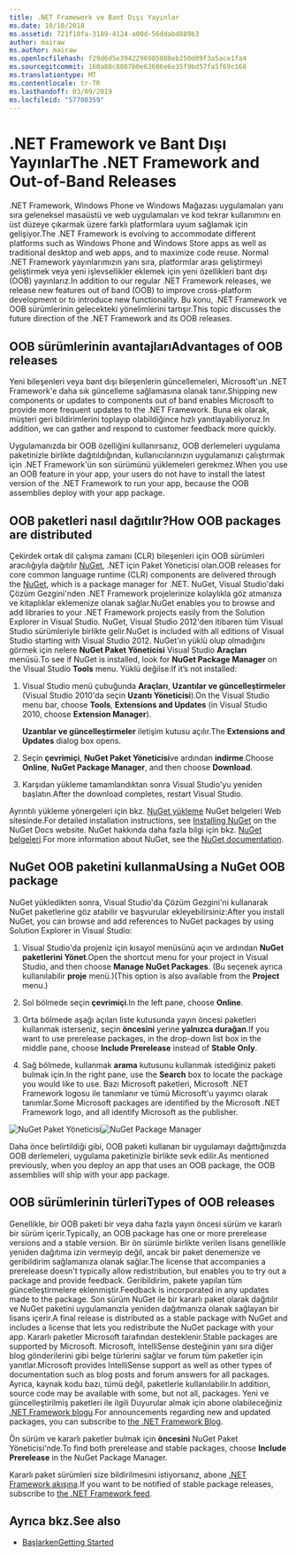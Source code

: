 ```yaml
---
title: .NET Framework ve Bant Dışı Yayınlar
ms.date: 10/10/2018
ms.assetid: 721f10fa-3189-4124-a00d-56ddabd889b3
author: mairaw
ms.author: mairaw
ms.openlocfilehash: f29d6d5e3942296905088eb250d09f3a5ace1fa4
ms.sourcegitcommit: 160a88c8087b0e63606e6e35f9bd57fa5f69c168
ms.translationtype: MT
ms.contentlocale: tr-TR
ms.lasthandoff: 03/09/2019
ms.locfileid: "57708359"
---
```

# <a name="the-net-framework-and-out-of-band-releases"></a><span data-ttu-id="deca4-102">.NET Framework ve Bant Dışı Yayınlar</span><span class="sxs-lookup"><span data-stu-id="deca4-102">The .NET Framework and Out-of-Band Releases</span></span>

<span data-ttu-id="deca4-103">.NET Framework, Windows Phone ve Windows Mağazası uygulamaları yanı sıra geleneksel masaüstü ve web uygulamaları ve kod tekrar kullanımını en üst düzeye çıkarmak üzere farklı platformlara uyum sağlamak için gelişiyor.</span><span class="sxs-lookup"><span data-stu-id="deca4-103">The .NET Framework is evolving to accommodate different platforms such as Windows Phone and Windows Store apps as well as traditional desktop and web apps, and to maximize code reuse.</span></span> <span data-ttu-id="deca4-104">Normal .NET Framework yayınlarımızın yanı sıra, platformlar arası geliştirmeyi geliştirmek veya yeni işlevsellikler eklemek için yeni özellikleri bant dışı (OOB) yayınlarız.</span><span class="sxs-lookup"><span data-stu-id="deca4-104">In addition to our regular .NET Framework releases, we release new features out of band (OOB) to improve cross-platform development or to introduce new functionality.</span></span> <span data-ttu-id="deca4-105">Bu konu, .NET Framework ve OOB sürümlerinin gelecekteki yönelimlerini tartışır.</span><span class="sxs-lookup"><span data-stu-id="deca4-105">This topic discusses the future direction of the .NET Framework and its OOB releases.</span></span>

## <a name="advantages-of-oob-releases"></a><span data-ttu-id="deca4-106">OOB sürümlerinin avantajları</span><span class="sxs-lookup"><span data-stu-id="deca4-106">Advantages of OOB releases</span></span>
 <span data-ttu-id="deca4-107">Yeni bileşenleri veya bant dışı bileşenlerin güncellemeleri, Microsoft'un .NET Framework'e daha sık güncelleme sağlamasına olanak tanır.</span><span class="sxs-lookup"><span data-stu-id="deca4-107">Shipping new components or updates to components out of band enables Microsoft to provide more frequent updates to the .NET Framework.</span></span> <span data-ttu-id="deca4-108">Buna ek olarak, müşteri geri bildirimlerini toplayıp olabildiğince hızlı yanıtlayabiliyoruz.</span><span class="sxs-lookup"><span data-stu-id="deca4-108">In addition, we can gather and respond to customer feedback more quickly.</span></span>

 <span data-ttu-id="deca4-109">Uygulamanızda bir OOB özelliğini kullanırsanız, OOB derlemeleri uygulama paketinizle birlikte dağıtıldığından, kullanıcılarınızın uygulamanızı çalıştırmak için .NET Framework'ün son sürümünü yüklemeleri gerekmez.</span><span class="sxs-lookup"><span data-stu-id="deca4-109">When you use an OOB feature in your app, your users do not have to install the latest version of the .NET Framework to run your app, because the OOB assemblies deploy with your app package.</span></span>

## <a name="how-oob-packages-are-distributed"></a><span data-ttu-id="deca4-110">OOB paketleri nasıl dağıtılır?</span><span class="sxs-lookup"><span data-stu-id="deca4-110">How OOB packages are distributed</span></span>
<span data-ttu-id="deca4-111">Çekirdek ortak dil çalışma zamanı (CLR) bileşenleri için OOB sürümleri aracılığıyla dağıtılır [NuGet](https://www.nuget.org/), .NET için Paket Yöneticisi olan.</span><span class="sxs-lookup"><span data-stu-id="deca4-111">OOB releases for core common language runtime (CLR) components are delivered through the [NuGet](https://www.nuget.org/), which is a package manager for .NET.</span></span> <span data-ttu-id="deca4-112">NuGet, Visual Studio'daki Çözüm Gezgini'nden .NET Framework projelerinize kolaylıkla göz atmanıza ve kitaplıklar eklemenize olanak sağlar.</span><span class="sxs-lookup"><span data-stu-id="deca4-112">NuGet enables you to browse and add libraries to your .NET Framework projects easily from the Solution Explorer in Visual Studio.</span></span> <span data-ttu-id="deca4-113">NuGet, Visual Studio 2012'den itibaren tüm Visual Studio sürümleriyle birlikte gelir.</span><span class="sxs-lookup"><span data-stu-id="deca4-113">NuGet is included with all editions of Visual Studio starting with Visual Studio 2012.</span></span> <span data-ttu-id="deca4-114">NuGet'ın yüklü olup olmadığını görmek için nelere **NuGet Paket Yöneticisi** Visual Studio **Araçları** menüsü.</span><span class="sxs-lookup"><span data-stu-id="deca4-114">To see if NuGet is installed, look for **NuGet Package Manager** on the Visual Studio **Tools** menu.</span></span> <span data-ttu-id="deca4-115">Yüklü değilse:</span><span class="sxs-lookup"><span data-stu-id="deca4-115">If it’s not installed:</span></span>

1.  <span data-ttu-id="deca4-116">Visual Studio menü çubuğunda **Araçları**, **Uzantılar ve güncelleştirmeler** (Visual Studio 2010'da seçin **Uzantı Yöneticisi**).</span><span class="sxs-lookup"><span data-stu-id="deca4-116">On the Visual Studio menu bar, choose **Tools**, **Extensions and Updates** (in Visual Studio 2010, choose **Extension Manager**).</span></span>

     <span data-ttu-id="deca4-117">**Uzantılar ve güncelleştirmeler** iletişim kutusu açılır.</span><span class="sxs-lookup"><span data-stu-id="deca4-117">The **Extensions and Updates** dialog box opens.</span></span>

2.  <span data-ttu-id="deca4-118">Seçin **çevrimiçi**, **NuGet Paket Yöneticisi**ve ardından **indirme**.</span><span class="sxs-lookup"><span data-stu-id="deca4-118">Choose **Online**, **NuGet Package Manager**, and then choose **Download**.</span></span>

3.  <span data-ttu-id="deca4-119">Karşıdan yükleme tamamlandıktan sonra Visual Studio'yu yeniden başlatın.</span><span class="sxs-lookup"><span data-stu-id="deca4-119">After the download completes, restart Visual Studio.</span></span>

 <span data-ttu-id="deca4-120">Ayrıntılı yükleme yönergeleri için bkz. [NuGet yükleme](/nuget/install-nuget-client-tools) NuGet belgeleri Web sitesinde.</span><span class="sxs-lookup"><span data-stu-id="deca4-120">For detailed installation instructions, see [Installing NuGet](/nuget/install-nuget-client-tools) on the NuGet Docs website.</span></span> <span data-ttu-id="deca4-121">NuGet hakkında daha fazla bilgi için bkz. [NuGet belgeleri](/nuget).</span><span class="sxs-lookup"><span data-stu-id="deca4-121">For more information about NuGet, see the [NuGet documentation](/nuget).</span></span>

## <a name="using-a-nuget-oob-package"></a><span data-ttu-id="deca4-122">NuGet OOB paketini kullanma</span><span class="sxs-lookup"><span data-stu-id="deca4-122">Using a NuGet OOB package</span></span>
 <span data-ttu-id="deca4-123">NuGet yükledikten sonra, Visual Studio'da Çözüm Gezgini'ni kullanarak NuGet paketlerine göz atabilir ve başvurular ekleyebilirsiniz:</span><span class="sxs-lookup"><span data-stu-id="deca4-123">After you install NuGet, you can browse and add references to NuGet packages by using Solution Explorer in Visual Studio:</span></span>

1.  <span data-ttu-id="deca4-124">Visual Studio'da projeniz için kısayol menüsünü açın ve ardından **NuGet paketlerini Yönet**.</span><span class="sxs-lookup"><span data-stu-id="deca4-124">Open the shortcut menu for your project in Visual Studio, and then choose **Manage NuGet Packages**.</span></span> <span data-ttu-id="deca4-125">(Bu seçenek ayrıca kullanılabilir **proje** menü.)</span><span class="sxs-lookup"><span data-stu-id="deca4-125">(This option is also available from the **Project** menu.)</span></span>

2.  <span data-ttu-id="deca4-126">Sol bölmede seçin **çevrimiçi**.</span><span class="sxs-lookup"><span data-stu-id="deca4-126">In the left pane, choose **Online**.</span></span>

3.  <span data-ttu-id="deca4-127">Orta bölmede aşağı açılan liste kutusunda yayın öncesi paketleri kullanmak isterseniz, seçin **öncesini** yerine **yalnızca durağan**.</span><span class="sxs-lookup"><span data-stu-id="deca4-127">If you want to use prerelease packages, in the drop-down list box in the middle pane, choose **Include Prerelease** instead of **Stable Only**.</span></span>

4.  <span data-ttu-id="deca4-128">Sağ bölmede, kullanmak **arama** kutusunu kullanmak istediğiniz paketi bulmak için.</span><span class="sxs-lookup"><span data-stu-id="deca4-128">In the right pane, use the **Search** box to locate the package you would like to use.</span></span> <span data-ttu-id="deca4-129">Bazı Microsoft paketleri, Microsoft .NET Framework logosu ile tanımlanır ve tümü Microsoft'u yayımcı olarak tanımlar.</span><span class="sxs-lookup"><span data-stu-id="deca4-129">Some Microsoft packages are identified by the Microsoft .NET Framework logo, and all identify Microsoft as the publisher.</span></span>

 <span data-ttu-id="deca4-130">![NuGet Paket Yöneticisi](../../../docs/framework/get-started/media/clrnugetdialog.png "clrNugetDialog")</span><span class="sxs-lookup"><span data-stu-id="deca4-130">![NuGet Package Manager](../../../docs/framework/get-started/media/clrnugetdialog.png "clrNugetDialog")</span></span>

 <span data-ttu-id="deca4-131">Daha önce belirtildiği gibi, OOB paketi kullanan bir uygulamayı dağıttığınızda OOB derlemeleri, uygulama paketinizle birlikte sevk edilir.</span><span class="sxs-lookup"><span data-stu-id="deca4-131">As mentioned previously, when you deploy an app that uses an OOB package, the OOB assemblies will ship with your app package.</span></span>

## <a name="types-of-oob-releases"></a><span data-ttu-id="deca4-132">OOB sürümlerinin türleri</span><span class="sxs-lookup"><span data-stu-id="deca4-132">Types of OOB releases</span></span>
 <span data-ttu-id="deca4-133">Genellikle, bir OOB paketi bir veya daha fazla yayın öncesi sürüm ve kararlı bir sürüm içerir.</span><span class="sxs-lookup"><span data-stu-id="deca4-133">Typically, an OOB package has one or more prerelease versions and a stable version.</span></span> <span data-ttu-id="deca4-134">Bir ön sürümle birlikte verilen lisans genellikle yeniden dağıtıma izin vermeyip değil, ancak bir paket denemenize ve geribildirim sağlamanıza olanak sağlar.</span><span class="sxs-lookup"><span data-stu-id="deca4-134">The license that accompanies a prerelease doesn't typically allow redistribution, but enables you to try out a package and provide feedback.</span></span> <span data-ttu-id="deca4-135">Geribildirim, pakete yapılan tüm güncelleştirmelere eklenmiştir.</span><span class="sxs-lookup"><span data-stu-id="deca4-135">Feedback is incorporated in any updates made to the package.</span></span> <span data-ttu-id="deca4-136">Son sürüm NuGet ile bir kararlı paket olarak dağıtılır ve NuGet paketini uygulamanızla yeniden dağıtmanıza olanak sağlayan bir lisans içerir.</span><span class="sxs-lookup"><span data-stu-id="deca4-136">A final release is distributed as a stable package with NuGet and includes a license that lets you redistribute the NuGet package with your app.</span></span> <span data-ttu-id="deca4-137">Kararlı paketler Microsoft tarafından desteklenir.</span><span class="sxs-lookup"><span data-stu-id="deca4-137">Stable packages are supported by Microsoft.</span></span> <span data-ttu-id="deca4-138">Microsoft, IntelliSense desteğinin yanı sıra diğer blog gönderilerini gibi belge türlerini sağlar ve forum tüm paketler için yanıtlar.</span><span class="sxs-lookup"><span data-stu-id="deca4-138">Microsoft provides IntelliSense support as well as other types of documentation such as blog posts and forum answers for all packages.</span></span> <span data-ttu-id="deca4-139">Ayrıca, kaynak kodu bazı, tümü değil, paketlerle kullanılabilir.</span><span class="sxs-lookup"><span data-stu-id="deca4-139">In addition, source code may be available with some, but not all, packages.</span></span> <span data-ttu-id="deca4-140">Yeni ve güncelleştirilmiş paketleri ile ilgili Duyurular almak için abone olabileceğiniz [.NET Framework blogu](https://devblogs.microsoft.com/dotnet/).</span><span class="sxs-lookup"><span data-stu-id="deca4-140">For announcements regarding new and updated packages, you can subscribe to [the .NET Framework Blog](https://devblogs.microsoft.com/dotnet/).</span></span>

 <span data-ttu-id="deca4-141">Ön sürüm ve kararlı paketler bulmak için **öncesini** NuGet Paket Yöneticisi'nde.</span><span class="sxs-lookup"><span data-stu-id="deca4-141">To find both prerelease and stable packages, choose **Include Prerelease** in the NuGet Package Manager.</span></span>

 <span data-ttu-id="deca4-142">Kararlı paket sürümleri size bildirilmesini istiyorsanız, abone [.NET Framework akışına](https://nuget.org/api/v2/curated-feeds/dotnetframework/Packages/).</span><span class="sxs-lookup"><span data-stu-id="deca4-142">If you want to be notified of stable package releases, subscribe to [the .NET Framework feed](https://nuget.org/api/v2/curated-feeds/dotnetframework/Packages/).</span></span>

## <a name="see-also"></a><span data-ttu-id="deca4-143">Ayrıca bkz.</span><span class="sxs-lookup"><span data-stu-id="deca4-143">See also</span></span>

- [<span data-ttu-id="deca4-144">Başlarken</span><span class="sxs-lookup"><span data-stu-id="deca4-144">Getting Started</span></span>](../../../docs/framework/get-started/index.md)